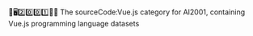 🧠️🖥️2️⃣️0️⃣️0️⃣️1️⃣️💾️📜️ The sourceCode:Vue.js category for AI2001, containing Vue.js programming language datasets
